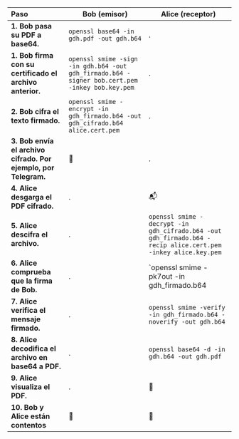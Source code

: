 | Paso                                                            | **Bob (emisor)**                                                                               | **Alice (receptor)**                                                                                         |
|:----------------------------------------------------------------|------------------------------------------------------------------------------------------------|--------------------------------------------------------------------------------------------------------------|
| **1. Bob pasa su PDF a base64.**                                | `openssl base64 -in gdh.pdf -out gdh.b64`                                                      | .                                                                                                            |
| **1. Bob firma con su certificado el archivo anterior.**        | `openssl smime -sign -in gdh.b64 -out gdh_firmado.b64 -signer bob.cert.pem -inkey bob.key.pem` | .                                                                                                            |
| **2. Bob cifra el texto firmado.**                              | `openssl smime -encrypt -in gdh_firmado.b64 -out gdh_cifrado.b64 alice.cert.pem`               | .                                                                                                            |
| **3. Bob envía el archivo cifrado. Por ejemplo, por Telegram.** | :email:                                                                                              | .                                                                                                            |
| **4. Alice desgarga el PDF cifrado.**                           | .                                                                                              | :mailbox_with_mail:                                                                                                            |
| **5. Alice descifra el archivo.**                               | .                                                                                              | `openssl smime -decrypt -in gdh_cifrado.b64 -out gdh_firmado.b64 -recip alice.cert.pem -inkey alice.key.pem` |
| **6. Alice comprueba que la firma de Bob.**                     | .                                                                                              | `openssl smime -pk7out -in gdh_firmado.b64 | openssl pkcs7 -print_certs -noout`                              |
| **7. Alice verifica el mensaje firmado.**                       | .                                                                                              | `openssl smime -verify -in gdh_firmado.b64 -noverify -out gdh.b64`                                           |
| **8. Alice decodifica el archivo en base64 a PDF.**             | .                                                                                              | `openssl base64 -d -in gdh.b64 -out gdh.pdf`                                                                 |
| **9. Alice visualiza el PDF.**                                  | .                                                                                              | :page_with_curl:                                                                                                            |
| **10. Bob y Alice están contentos**                             | :tada:                                                                                         | :tada:                                                                                                       |